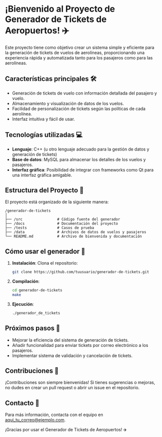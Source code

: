 
# ¡Bienvenido al Proyecto de Generador de Tickets de Aeropuertos! ✈️

Este proyecto tiene como objetivo crear un sistema simple y eficiente para la generación de tickets de vuelos de aerolíneas, proporcionando una experiencia rápida y automatizada tanto para los pasajeros como para las aerolíneas.

## Características principales 🛠️
- Generación de tickets de vuelo con información detallada del pasajero y vuelo.
- Almacenamiento y visualización de datos de los vuelos.
- Facilidad de personalización de tickets según las políticas de cada aerolínea.
- Interfaz intuitiva y fácil de usar.

## Tecnologías utilizadas 💻
- **Lenguaje**: C++ (u otro lenguaje adecuado para la gestión de datos y generación de tickets)
- **Base de datos**: MySQL para almacenar los detalles de los vuelos y pasajeros.
- **Interfaz gráfica**: Posibilidad de integrar con frameworks como Qt para una interfaz gráfica amigable.

## Estructura del Proyecto 📂
El proyecto está organizado de la siguiente manera:

```
/generador-de-tickets
│
├── /src                # Código fuente del generador
├── /docs               # Documentación del proyecto
├── /tests              # Casos de prueba
├── /data               # Archivos de datos de vuelos y pasajeros
└── README.md           # Archivo de bienvenida y documentación
```

## Cómo usar el generador 🚀

1. **Instalación**: Clona el repositorio:
    ```bash
    git clone https://github.com/tuusuario/generador-de-tickets.git
    ```

2. **Compilación**:
    ```bash
    cd generador-de-tickets
    make
    ```

3. **Ejecución**:
    ```bash
    ./generador_de_tickets
    ```

## Próximos pasos 🌟

- Mejorar la eficiencia del sistema de generación de tickets.
- Añadir funcionalidad para enviar tickets por correo electrónico a los pasajeros.
- Implementar sistema de validación y cancelación de tickets.

## Contribuciones 🤝
¡Contribuciones son siempre bienvenidas! Si tienes sugerencias o mejoras, no dudes en crear un pull request o abrir un issue en el repositorio.

## Contacto 📧
Para más información, contacta con el equipo en [aqui_tu_correo@ejemplo.com](mailto:aqui_tu_correo@ejemplo.com).

¡Gracias por usar el Generador de Tickets de Aeropuertos! ✈️
